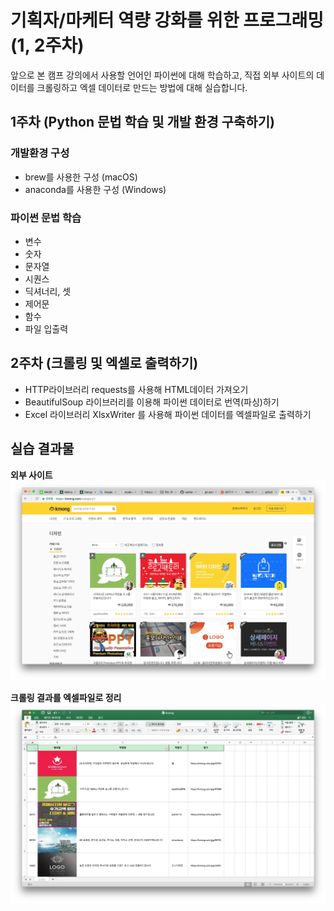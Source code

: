# 기획자/마케터 역량 강화를 위한 프로그래밍 (1, 2주차)

앞으로 본 캠프 강의에서 사용할 언어인 파이썬에 대해 학습하고, 직접 외부 사이트의 데이터를 크롤링하고 엑셀 데이터로 만드는 방법에 대해 실습합니다.

## 1주차 (Python 문법 학습 및 개발 환경 구축하기)

### 개발환경 구성

- brew를 사용한 구성 (macOS)
- anaconda를 사용한 구성 (Windows)

### 파이썬 문법 학습

- 변수
- 숫자
- 문자열
- 시퀀스
- 딕셔너리, 셋
- 제어문
- 함수
- 파일 입출력

## 2주차 (크롤링 및 엑셀로 출력하기)

- HTTP라이브러리 requests를 사용해 HTML데이터 가져오기
- BeautifulSoup 라이브러리를 이용해 파이썬 데이터로 번역(파싱)하기
- Excel 라이브러리 XlsxWriter 를 사용해 파이썬 데이터를 엑셀파일로 출력하기

## 실습 결과물

**외부 사이트**  
![kmong](assets/kmong.png)

**크롤링 결과를 엑셀파일로 정리**  
![excel](assets/excel.png)
